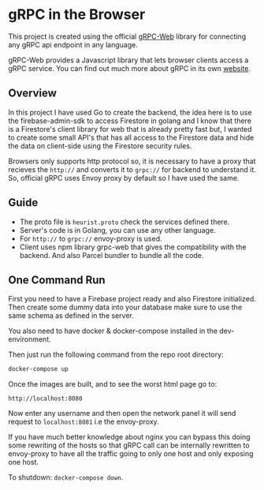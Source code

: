 # gRPC in the Browser

This project is created using the official [gRPC-Web](https://github.com/grpc/grpc-web)
library for connecting any gRPC api endpoint in any language.

gRPC-Web provides a Javascript library that lets browser clients access a gRPC
service. You can find out much more about gRPC in its own
[website](https://grpc.io).

## Overview

In this project I have used Go to create the backend, the idea here is to use the
firebase-admin-sdk to access Firestore in golang and I know that there is a
Firestore's client library for web that is already pretty fast but, I wanted to
create some small API's that has all access to the Firestore data and hide the data on client-side using the Firestore security rules.

Browsers only supports http protocol so, it is necessary to have a proxy that recieves the
`http://` and converts it to `grpc://` for backend to understand it. So, official gRPC uses
Envoy proxy by default so I have used the same.

## Guide

- The proto file is `heurist.proto` check the services defined there.
- Server's code is in Golang, you can use any other language.
- For `http://` to `grpc://` envoy-proxy is used.
- Client uses npm library grpc-web that gives the compatibility with the backend. And also Parcel bundler to bundle all the code.

## One Command Run

First you need to have a Firebase project ready and also Firestore initialized.
Then create some dummy data into your database make sure to use the same schema as defined in the server.

You also need to have docker & docker-compose installed in the dev-environment.

Then just run the following command from the repo root directory:

```sh
docker-compose up
```

Once the images are built, and to see the worst html page go to:

`http://localhost:8080`

Now enter any username and then open the network panel it will send request to `localhost:8081` i.e the envoy-proxy.

If you have much better knowledge about nginx you can bypass this doing some rewriting of the hosts so that gRPC call can be
internally rewritten to envoy-proxy to have all the traffic going to only one host and only exposing one host.

To shutdown: `docker-compose down`.
